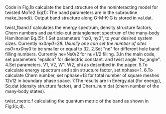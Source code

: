 Code in Fig.1b calculate the band structure of the noninteracting model for twisted MoTe2 Eq(1):
  The band parameters are in the subroutine make_band(). Output band structure along G-M-K-G is stored in val.dat.

twist_1band.f calculates the energy spectrum, density structure factors, Chern numbers and particle-cut entanglement spectrum of the many-body Hamiltonian Eq.(5):
1.Set parameters "nx0, ny0", to your desired system sizes.  Currently nx0*ny0=28. Usually one can set the number of sites ns0=nx0*ny0 to be smaller or equal to 32.
2.Set "ne" for different hole band filling numbers.  Currently ne=Ns0/2 for nu=1/2 filling.
3.In the main code,  set parameters "epsilon" for dielectric constant.
and twist angle "tw_angle". 
4.Set parameters, V1, V2, W1, W2, phi as described in the paper.
5.To calculate energy spectrum and spin structure factor, set nphase=1.
6.To calculate Chern number, set nphase=13 for total number of square meshes 12x12 in boundary phase space.
7.The results are in Energy.dat (for energy), Sq.dat (density structure factor), and Chern_num.dat (chern number of the many-body states).

twist_metric.f calculating the quantum metric of the band as shown in Fig.1(c,d).
